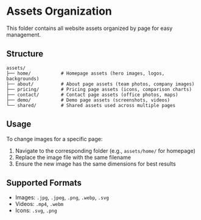# Assets Organization

This folder contains all website assets organized by page for easy management.

## Structure

```
assets/
├── home/           # Homepage assets (hero images, logos, backgrounds)
├── about/          # About page assets (team photos, company images)
├── pricing/        # Pricing page assets (icons, comparison charts)
├── contact/        # Contact page assets (office photos, maps)
├── demo/           # Demo page assets (screenshots, videos)
└── shared/         # Shared assets used across multiple pages
```

## Usage

To change images for a specific page:
1. Navigate to the corresponding folder (e.g., `assets/home/` for homepage)
2. Replace the image file with the same filename
3. Ensure the new image has the same dimensions for best results

## Supported Formats

- Images: `.jpg`, `.jpeg`, `.png`, `.webp`, `.svg`
- Videos: `.mp4`, `.webm`
- Icons: `.svg`, `.png`